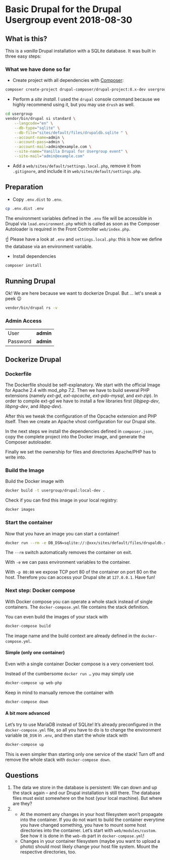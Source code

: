 # Basic Drupal for the Drupal Usergroup event 2018-08-30

## What is this?
This is a _vanilla_ Drupal installation with a SQLite database. It was built in three easy steps:

### What we have done so far

* Create project with all dependencies with [Composer](https://getcomposer.org/):
```bash
composer create-project drupal-composer/drupal-project:8.x-dev usergroup --stability dev --no-interaction
```

* Perform a _site install_. I used the `drupal` console command because we highly recommend using it, but you may use `drush` as well. 
```bash
cd usergroup
vendor/bin/drupal si standard \
    --langcode="en" \
    --db-type="sqlite" \
    --db-file="sites/default/files/drupaldb.sqlite " \
    --account-name=admin \
    --account-pass=admin \
    --account-mail=admin@example.com \
    --site-name="Vanilla Drupal for Usergroup event" \
    --site-mail="admin@example.com"
```

* Add a `web/sites/default/settings.local.php`, remove it from `.gitignore`, and include it in `web/sites/default/settings.php`.

## Preparation
* Copy `.env.dist` to `.env`.
```bash
cp .env.dist .env
```
The environment variables defined in the `.env` file will be accessible in Drupal via `load.environment.php` which is called as soon as the Composer Autoloader is required in the Front Controller `web/index.php`.

☝️ Please have a look at `.env` and `settings.local.php`: this is how we define the database via an environment variable.

* Install dependencies
```bash
composer install
```

## Running Drupal
Ok! We are here because we want to dockerize Drupal. But … let's sneak a peek 😉
```bash
vendor/bin/drupal rs -v
```  

### Admin Access
|      |           |
|------|-----------|
| User | **admin** |
| Password | **admin** |

## Dockerize Drupal
### Dockerfile
The Dockerfile should be self-explanatory. We start with the official Image for Apache 2.4 with mod_php 7.2. Then we have to build several PHP extensions (namely _ext-gd_, _ext-opcache_, _ext-pdo-mysql_, and _ext-zip_). In order to compile ext-gd we have to install a few libraries first (_libjpeg-dev_, _libpng-dev_, and _libpq-dev_).

After this we tweak the configuration of the Opcache extension and PHP itself. Then we create an Apache vhost configuration for our Drupal site.

In the next steps we install the dependencies defined in `composer.json`, copy the complete project into the Docker image, and generate the Composer autoloader.

Finally we set the ownership for files and directories Apache/PHP has to write into.

### Build the Image
Build the Docker image with
```bash
docker build -t usergroup/drupal:local-dev .
```

Check if you can find this image in your local registry:
```bash
docker images
```

### Start the container
Now that you have an image you can start a container!
```bash
docker run --rm -e DB_DSN=sqlite://:@xxx/sites/default/files/drupaldb.sqlite -p 80:80 usergroup/drupal:local-dev
```

The `--rm` switch automatically removes the container on exit.

With `-e` we can pass environment variables to the container.

With `-p 80:80` we expose TCP port 80 of the container on port 80 on the host. Therefore you can access your Drupal site at `127.0.0.1`. Have fun!

### Next step: Docker compose
With Docker compose you can operate a whole stack instead of single containers. The `docker-compose.yml` file contains the stack definition.

You can even build the images of your stack with
```bash
docker-compose build
```

The image name and the build context are already defined in the `docker-compose.yml`.

#### Simple (only one container)
Even with a single container Docker compose is a very convenient tool.
 
Instead of the cumbersome `docker run …` you may simply use
```bash
docker-compose up web-php
```

Keep in mind to manually remove the container with
```bash
docker-compose down
```

#### A bit more advanced
Let’s try to use MariaDB instead of SQLite! It’s already preconfigured in the `docker-compose.yml` file, so all you have to do is to change the environment variable `DB_DSN` in `.env`, and then start the whole stack with
```bash
docker-compose up
```

This is even simpler than starting only one service of the stack! Turn off and remove the whole stack with `docker-compose down`.

## Questions
1. The data we store in the database is persistent: We can down and up the stack again – and our Drupal installation is still there. The database files must exist somewhere on the host (your local machine). But where are they?
2. * At the moment any changes in your host filesystem won’t propagate into the container. If you do not want to build the container everytime you have changed something, you have to mount some host directories into the container. Let’s start with `web/modules/custom`. See how it is done in the `web-db` part in `docker-compose.yml`!
   * Changes in your container filesystem (maybe you want to upload a photo) should most likely change your host file system. Mount the respective directories, too.
